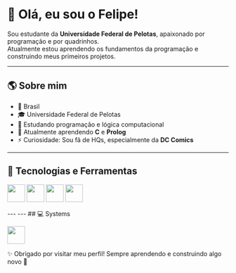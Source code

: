 # 👋 Olá, eu sou o Felipe!

Sou estudante da **Universidade Federal de Pelotas**, apaixonado por programação e por quadrinhos.  
Atualmente estou aprendendo os fundamentos da programação e construindo meus primeiros projetos.

---

## 🌎 Sobre mim
- 📍 Brasil  
- 🎓 Universidade Federal de Pelotas  
- 🔭 Estudando programação e lógica computacional  
- 🌱 Atualmente aprendendo **C** e **Prolog**  
- ⚡ Curiosidade: Sou fã de HQs, especialmente da **DC Comics**  
---

## 🚀 Tecnologias e Ferramentas
<p>
  <img src="https://cdn.jsdelivr.net/gh/devicons/devicon/icons/c/c-original.svg" width="40" height="40"/>
  <img src="https://cdn.jsdelivr.net/gh/devicons/devicon/icons/git/git-original.svg" width="40" height="40"/>
  <img src="https://cdn.jsdelivr.net/gh/devicons/devicon/icons/github/github-original.svg" width="40" height="40"/>
  <img src="https://cdn.jsdelivr.net/gh/devicons/devicon/icons/prolog/prolog-original.svg" width="40" height="40"/>
</p>
---
---
## 💻 Systems
<p>
  <img src="https://cdn.jsdelivr.net/gh/devicons/devicon/icons/windows8/windows8-original.svg" width="40" height="40"/>
</p>

✨ Obrigado por visitar meu perfil! Sempre aprendendo e construindo algo novo 🚀
